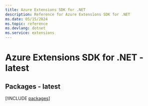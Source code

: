 ```yaml
---
title: Azure Extensions SDK for .NET
description: Reference for Azure Extensions SDK for .NET
ms.date: 05/15/2024
ms.topic: reference
ms.devlang: dotnet
ms.service: extensions
---
```

# Azure Extensions SDK for .NET - latest
## Packages - latest
[!INCLUDE [packages](extensions-index.md)]